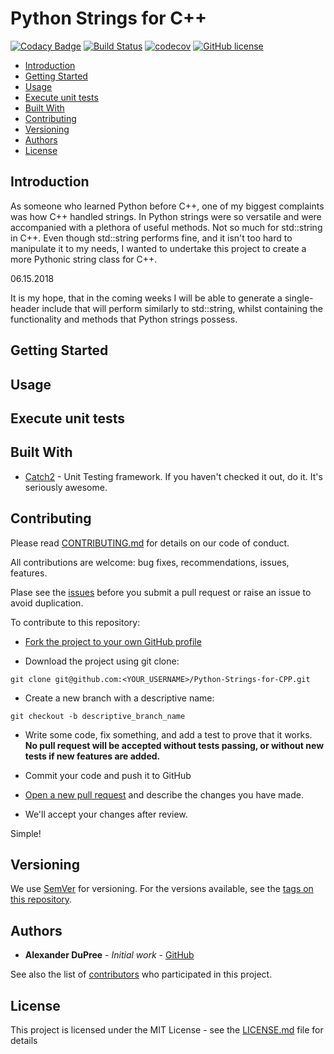 # Python Strings for C++
[![Codacy Badge](https://api.codacy.com/project/badge/Grade/88e014aae022466aa04a5e91018f83af)](https://www.codacy.com/app/AlexanderJDupree/Python-Strings-for-CPP?utm_source=github.com&amp;utm_medium=referral&amp;utm_content=AlexanderJDupree/Python-Strings-for-CPP&amp;utm_campaign=Badge_Grade)
[![Build Status](https://travis-ci.org/AlexanderJDupree/Python-Strings-for-CPP.svg?branch=master)](https://travis-ci.org/AlexanderJDupree/Python-Strings-for-CPP)
[![codecov](https://codecov.io/gh/AlexanderJDupree/Python-Strings-for-CPP/branch/master/graph/badge.svg)](https://codecov.io/gh/AlexanderJDupree/Python-Strings-for-CPP)
[![GitHub license](https://img.shields.io/badge/license-MIT-blue.svg)](https://raw.githubusercontent.com/AlexanderJDupree/Python-Strings-for-CPP/master/LICENSE)

- [Introduction](#Introduction)
- [Getting Started](#getting-started)
- [Usage](#usage)
- [Execute unit tests](#execute-unit-tests)
- [Built With](#built-with)
- [Contributing](#contributing)
- [Versioning](#versioning)
- [Authors](#authors)
- [License](#license)

## Introduction

As someone who learned Python before C++, one of my biggest complaints was how C++ handled strings. In Python strings were so versatile and were accompanied with a plethora of useful methods. Not so much for std::string in C++. Even though std::string performs fine, and it isn't too hard to manipulate it to my needs, I wanted to undertake this project to create a more Pythonic string class for C++. 

06.15.2018

It is my hope, that in the coming weeks I will be able to generate a single-header include that will perform similarly to std::string, whilst containing the functionality and methods that Python strings possess.

## Getting Started
## Usage
## Execute unit tests
## Built With

* [Catch2](https://github.com/catchorg/Catch2) - Unit Testing framework. If you haven't checked it out, do it. It's seriously awesome. 

## Contributing

Please read [CONTRIBUTING.md](https://github.com/AlexanderJDupree/Python-Strings-for-CPP/blob/master/CONTRIBUTING.md) for details on our code of conduct.

All contributions are welcome: bug fixes, recommendations, issues, features.

Plase see the [issues](https://github.com/AlexanderJDupree/Python-Strings-for-CPP/issues) before you submit a pull request or raise an issue to avoid duplication. 

To contribute to this repository:

- [Fork the project to your own GitHub profile](https://help.github.com/articles/fork-a-repo/)

- Download the project using git clone:
```
git clone git@github.com:<YOUR_USERNAME>/Python-Strings-for-CPP.git
```
- Create a new branch with a descriptive name:
```
git checkout -b descriptive_branch_name
```
- Write some code, fix something, and add a test to prove that it works. **No pull request will be accepted without tests passing, or without new tests if new features are added.**

- Commit your code and push it to GitHub

- [Open a new pull request](https://help.github.com/articles/creating-a-pull-request/) and describe the changes you have made.

- We'll accept your changes after review.

Simple!
## Versioning

We use [SemVer](http://semver.org/) for versioning. For the versions available, see the [tags on this repository](https://github.com/AlexanderJDupree/LinkedListsCPP/tags). 

## Authors
* **Alexander DuPree** - *Initial work* - [GitHub](https://github.com/alexanderjdupree)

See also the list of [contributors](https://github.com/AlexanderJDupree/Python-Strings-for-CPP/graphs/contributors) who participated in this project.

## License

This project is licensed under the MIT License - see the [LICENSE.md](https://raw.githubusercontent.com/AlexanderJDupree/Python-Strings-for-CPP/master/LICENSE) file for details
